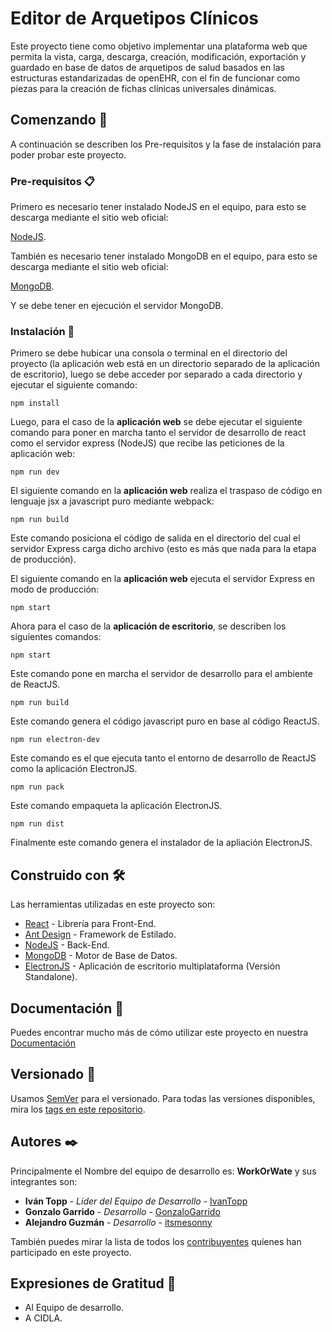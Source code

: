 # Editor de Arquetipos Clínicos

Este proyecto tiene como objetivo implementar una plataforma web que permita la vista, carga, descarga, creación, modificación, exportación y guardado en base de datos de arquetipos de salud basados en las estructuras estandarizadas de openEHR, con el fin de funcionar como piezas para la creación de fichas clínicas universales dinámicas.

## Comenzando 🚀

A continuación se describen los Pre-requisitos y la fase de instalación para poder probar este proyecto.


### Pre-requisitos 📋

Primero es necesario tener instalado NodeJS en el equipo, para esto se descarga mediante el sitio web oficial:

[NodeJS](https://nodejs.org/es/).

También es necesario tener instalado MongoDB en el equipo, para esto se descarga mediante el sitio web oficial:

[MongoDB](https://www.mongodb.com/es).

Y se debe tener en ejecución el servidor MongoDB.

### Instalación 🔧

Primero se debe hubicar una consola o terminal en el directorio del proyecto (la aplicación web está en un directorio separado de la aplicación de escritorio), luego se debe acceder por separado a cada directorio y ejecutar el siguiente comando:

```
npm install
```

Luego, para el caso de la **aplicación web** se debe ejecutar el siguiente comando para poner en marcha tanto el servidor de desarrollo de react como el servidor express (NodeJS) que recibe las peticiones de la aplicación web:

```
npm run dev
```

El siguiente comando en la **aplicación web** realiza el traspaso de código en lenguaje jsx a javascript puro mediante webpack:

```
npm run build
```

Este comando posiciona el código de salida en el directorio del cual el servidor Express carga dicho archivo (esto es más que nada para la etapa de producción).

El siguiente comando en la **aplicación web** ejecuta el servidor Express en modo de producción:

```
npm start
```

Ahora para el caso de la **aplicación de escritorio**, se describen los siguientes comandos:

```
npm start
```

Este comando pone en marcha el servidor de desarrollo para el ambiente de ReactJS.

```
npm run build
```

Este comando genera el código javascript puro en base al código ReactJS.

```
npm run electron-dev
```

Este comando es el que ejecuta tanto el entorno de desarrollo de ReactJS como la aplicación ElectronJS.

```
npm run pack
```

Este comando empaqueta la aplicación ElectronJS.

```
npm run dist
```

Finalmente este comando genera el instalador de la apliación ElectronJS.

## Construido con 🛠️

Las herramientas utilizadas en este proyecto son:

* [React](https://es.reactjs.org/) - Librería para Front-End.
* [Ant Design](https://ant.design/) - Framework de Estilado.
* [NodeJS](https://nodejs.org/es/) - Back-End.
* [MongoDB](https://www.mongodb.com/es) - Motor de Base de Datos.
* [ElectronJS](https://electronjs.org) - Aplicación de escritorio multiplataforma (Versión Standalone).

## Documentación 📖

Puedes encontrar mucho más de cómo utilizar este proyecto en nuestra [Documentación](https://ivantopp.github.io/Archetypes-Editor-WOW/)

## Versionado 📌

Usamos [SemVer](http://semver.org/) para el versionado. Para todas las versiones disponibles, mira los [tags en este repositorio](https://github.com/tu/proyecto/tags).

## Autores ✒️

Principalmente el Nombre del equipo de desarrollo es: **WorkOrWate** y sus integrantes son:

* **Iván Topp** - *Líder del Equipo de Desarrollo* - [IvanTopp](https://github.com/IvanTopp)
* **Gonzalo Garrido** - *Desarrollo* - [GonzaloGarrido](https://github.com/GonzaloGarrido)
* **Alejandro Guzmán** - *Desarrollo* - [itsmesonny](https://github.com/ItsmeSonny)

También puedes mirar la lista de todos los [contribuyentes](https://github.com/IvanTopp/Archetypes-Editor-WOW/graphs/contributors) quíenes han participado en este proyecto. 

## Expresiones de Gratitud 🎁

* Al Equipo de desarrollo.
* A CIDLA.
